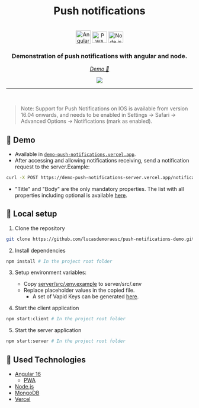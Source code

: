 <div>
    <h1 align="center">
        Push notifications
    </h1>
    <div align="center" style="display: inline_block"><br>
        <img align="center" alt="Angular" height="36" width="40" src="https://angular.io/assets/images/logos/angular/angular.svg">
        <img align="center" alt="PWA" height="30" width="40" src="https://angular.io/generated/images/marketing/concept-icons/pwa.svg">
        <img align="center" alt="Node.js" height="30" width="40" src="https://nodejs.dev/static/images/brand/hexagon/js-green.svg">
    <h3 align="center">Demonstration of push notifications with angular and node.</h3>
    </div>
    <p align="center"><a href="https://demo-push-notifications.vercel.app/" target="_blank"><i>Demo 🔗</i></a></p>
    <p align="center">
        <a><img src="https://img.shields.io/badge/license-MIT-blue" /></a>
    </p>
	<hr>
</div>

<br>

> Note: Support for Push Notifications on IOS is available from version 16.04 onwards, and needs to be enabled in Settings -> Safari -> Advanced Options -> Notifications (mark as enabled).

## 📨 Demo

- Available in [`demo-push-notifications.vercel.app`](https://demo-push-notifications.vercel.app/).
- After accessing and allowing notifications receiving, send a notification request to the server.Example:
```bash
curl -X POST https://demo-push-notifications-server.vercel.app/notification/push/send -H "Content-Type: application/json" -d '{"title": "Test 1", "body": "Notification Test"}'
```
- "Title" and "Body" are the only mandatory properties. The list with all properties including optional is available [here](./server/src/models/INotification.ts).

## 🔧 Local setup

1. Clone the repository
```bash
git clone https://github.com/lucasdemoraesc/push-notifications-demo.git
```

2. Install dependencies
```bash
npm install # In the project root folder
```

3. Setup environment variables:
   - Copy [server/src/.env.example](server/src/.env.example) to server/src/.env
   - Replace placeholder values in the copied file.
     - A set of Vapid Keys can be generated [here](https://tools.reactpwa.com/vapid).

4. Start the client application
```bash
npm start:client # In the project root folder
```

5. Start the server application
```bash
npm start:server # In the project root folder
```

## 🧩 Used Technologies

- [Angular 16](https://angular.io/docs)
  - [PWA](https://angular.io/guide/service-worker-intro)
- [Node.js](https://nodejs.org/)
- [MongoDB](https://www.mongodb.com/)
- [Vercel](https://vercel.com/)
